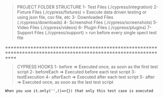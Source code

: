 > PROJECT FOLDER STRUCTURE 
    1- Test Files (./cypress/integration)
    2- Fixture Files (./cypress/fixtures) > Execute data driven testing or using json file, csv file, etc
    3- Downloaded Files (./cypress/downloads)
    4- Screenshot Files (./cypress/screenshots)
    5- Video Files (./cypress/videos)
    6- Plugin Files (./cypress/plugins)
    7- Support Files (./cypress/support) > run before every single spect test file

================================================================================================================
> CYPRESS HOOKS
    1- before => Executed once, as soon as the first test script
    2- beforeEach => Executed before each test script
    3- testExecution
    4- afterEach => Executed after each test script
    5- after => Executed once, as soon as the last test script

    When you use it.only('',()=>{}) that only this test case is executed


